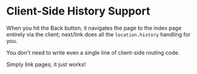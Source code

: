 # Client-Side History Support

When you hit the Back button, it navigates the page to the index page entirely via the client; next/link does all the `location.history` handling for you.

You don't need to write even a single line of client-side routing code.

Simply link pages; it just works!